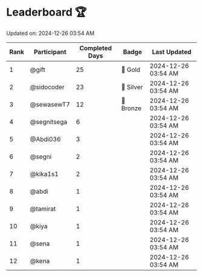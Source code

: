 # Leaderboard 🏆

Updated on: 2024-12-26 03:54 AM

| Rank | Participant       | Completed Days | Badge      | Last Updated         |
|------|-------------------|----------------|------------|----------------------|
| 1    | @gift             | 25             | 🏅 Gold     | 2024-12-26 03:54 AM |
| 2    | @sidocoder        | 23             | 🥈 Silver   | 2024-12-26 03:54 AM |
| 3    | @sewasewT7        | 12             | 🥉 Bronze   | 2024-12-26 03:54 AM |
| 4    | @segnitsega       | 6              |            | 2024-12-26 03:54 AM |
| 5    | @Abdi036          | 3              |            | 2024-12-26 03:54 AM |
| 6    | @segni            | 2              |            | 2024-12-26 03:54 AM |
| 7    | @kika1s1          | 2              |            | 2024-12-26 03:54 AM |
| 8    | @abdi             | 1              |            | 2024-12-26 03:54 AM |
| 9    | @tamirat          | 1              |            | 2024-12-26 03:54 AM |
| 10   | @kiya             | 1              |            | 2024-12-26 03:54 AM |
| 11   | @sena             | 1              |            | 2024-12-26 03:54 AM |
| 12   | @kena             | 1              |            | 2024-12-26 03:54 AM |
